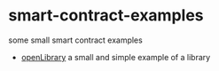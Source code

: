 # smart-contract-examples
some small smart contract examples 

* [openLibrary](https://github.com/UrsZeidler/smart-contract-examples/blob/master/openLibrary/doc/contracts.md) a small and simple example of a library

 

